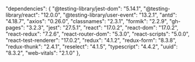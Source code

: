  "dependencies": {
    "@testing-library/jest-dom": "5.14.1",
    "@testing-library/react": "12.0.0",
    "@testing-library/user-event": "13.2.1",
    "antd": "4.18.7",
    "axios": "0.26.0",
    "classnames": "2.3.1",
    "formik": "2.2.9",
    "gh-pages": "3.2.3",
    "jest": "27.5.1",
    "react": "17.0.2",
    "react-dom": "17.0.2",
    "react-redux": "7.2.6",
    "react-router-dom": "5.3.0",
    "react-scripts": "5.0.0",
    "react-test-renderer": "17.0.2",
    "redux": "4.1.2",
    "redux-form": "8.3.8",
    "redux-thunk": "2.4.1",
    "reselect": "4.1.5",
    "typescript": "4.4.2",
    "uuid": "8.3.2",
    "web-vitals": "2.1.0"
  },
